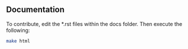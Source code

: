 Documentation
-------------

To contribute, edit the *.rst files within the docs folder. Then execute the following:

```bash
make html
```